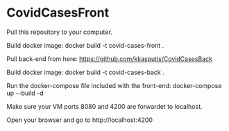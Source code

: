 # CovidCasesFront

Pull this repository to your computer.

Build docker image: docker build -t covid-cases-front .

Pull back-end from here: https://github.com/kkasputis/CovidCasesBack

Build docker image: docker build -t covid-cases-back .

Run the docker-compose file included with the front-end: docker-compose up --build -d 

Make sure your VM ports 8080 and 4200 are forwardet to localhost.

Open your browser and go to http://localhost:4200

